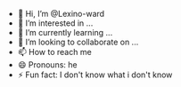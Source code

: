- 👋 Hi, I’m @Lexino-ward
- 👀 I’m interested in ...
- 🌱 I’m currently learning ...
- 💞️ I’m looking to collaborate on ...
- 📫 How to reach me 
- 😄 Pronouns: he
- ⚡ Fun fact: I don't know what i don't know

<!---
Lexino-ward/Lexino-ward is a ✨ special ✨ repository because its `README.md` (this file) appears on your GitHub profile.
You can click the Preview link to take a look at your changes.
--->
